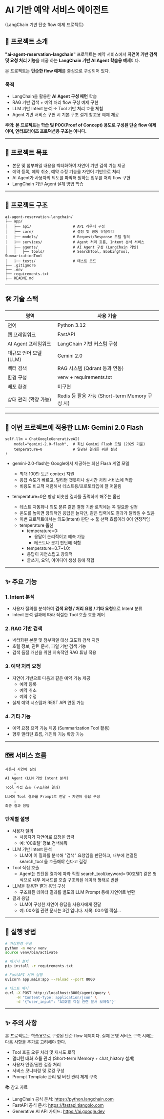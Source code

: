 # AI 기반 예약 서비스 에이전트
(LangChain 기반 단순 flow 예제 프로젝트)

## 📌 프로젝트 소개

**"ai-agent-reservation-langchain"** 프로젝트는 예약 서비스에서 **자연어 기반 검색 및 요청 처리 기능**을 제공 하는 **LangChain 기반 AI Agent 학습용 예제**이다.

본 프로젝트는 **단순한 flow 예제**를 중심으로 구성되어 있다.


### 목적
- LangChain을 활용한 **AI Agent 구성 패턴** 학습
- RAG 기반 검색 + 예약 처리 flow 구성 예제 구현
- LLM 기반 Intent 분석 → Tool 기반 처리 흐름 체험
- Agent 기반 서비스 구현 시 기본 구조 설계 참고용 예제 제공

**주의: 본 프로젝트는 학습 및 POC(Proof of Concept) 용도로 구성된 단순 flow 예제이며, 엔터프라이즈 프로덕션용 구조는 아니다.**

---

## 🎯 프로젝트 목표

- 본문 및 첨부파일 내용을 벡터화하여 자연어 기반 검색 기능 제공
- 예약 등록, 예약 취소, 예약 수정 기능을 자연어 기반으로 처리
- AI Agent가 사용자의 의도를 파악해 원하는 업무를 처리 flow 구현 
- LangChain 기반 Agent 설계 방법 학습

---

## 📂 프로젝트 구조
```text
ai-agent-reservation-langchain/
├── app/
│   ├── api/                   # API 라우터 구성
│   ├── core/                  # 설정 및 공통 유틸리티
│   ├── models/                # Request/Response 모델 정의
│   ├── services/              # Agent 처리 흐름, Intent 분석 서비스
│   ├── agents/                # AI Agent 구성 (LangChain 기반)
│   │   ├── tools/             # SearchTool, BookingTool, SummarizationTool
│   ├── tests/                 # 테스트 코드
├── .gitignore
├── .env
├── requirements.txt
├── README.md
```

---

## 🛠️ 기술 스택

| 영역                     | 사용 기술                                 |
|--------------------------|---------------------------------------|
| 언어                     | Python 3.12                           |
| 웹 프레임워크            | FastAPI                               |
| AI Agent 프레임워크      | LangChain 기반 커스텀 구성                   |
| 대규모 언어 모델 (LLM)    | Gemini 2.0                            |
| 벡터 검색                | RAG 시스템 (Qdrant 등과 연동)                |
| 환경 구성                | venv + requirements.txt               |
| 배포 환경                | 미구현                                   |
| 상태 관리 (확장 가능)    | Redis 등 활용 가능 (Short-term Memory 구성 시) |


---
## 🤖 이번 프로젝트에 적용한 LLM: Gemini 2.0 Flash

```text
self.llm = ChatGoogleGenerativeAI(
    model="gemini-2.0-flash",  # 최신 Gemini Flash 모델 (2025 기준)
    temperature=0              # 일관된 결과를 위한 설정
)
```
- gemini-2.0-flash는 Google에서 제공하는 최신 Flash 계열 모델
  - 최대 100만 토큰 context 지원 
  - 응답 속도가 빠르고, 멀티턴 챗봇이나 실시간 처리 서비스에 적합 
  - 비용도 비교적 저렴해서 테스트용/프로토타입에 잘 어울림

- temperature=0은 항상 비슷한 결과를 출력하게 해주는 옵션
  - 테스트 자동화나 의도 분류 같은 결정 기반 로직에는 꼭 필요한 설정 
  - 온도를 높이면 창의적인 응답은 늘지만, 같은 입력에도 결과가 달라질 수 있음 
  - 이번 프로젝트에서는 의도(Intent) 판단 → 툴 선택 흐름이라 0이 안정적임
  - temperature 옵션
    - temperature=0:
      - 응답이 논리적이고 예측 가능 
      - 테스트나 분기 판단에 적합
    - temperature=0.7~1.0:
    - 응답이 자연스럽고 창의적 
    - 글쓰기, 요약, 아이디어 생성 등에 적합




---

## ✨ 주요 기능

### 1. Intent 분석
- 사용자 질의를 분석하여 **검색 요청 / 처리 요청 / 기타 요청**으로 Intent 분류
- Intent 분석 결과에 따라 적절한 Tool 호출 흐름 제어

### 2. RAG 기반 검색
- 벡터화된 본문 및 첨부파일 대상 고도화 검색 지원
- 호텔 정보, 관련 문서, 파일 기반 검색 가능
- 검색 품질 개선을 위한 지속적인 RAG 튜닝 적용

### 3. 예약 처리 요청
- 자연어 기반으로 다음과 같은 예약 기능 제공
    - 예약 등록
    - 예약 취소
    - 예약 수정
- 실제 예약 시스템과 REST API 연동 가능

### 4. 기타 기능
- 예약 요청 요약 기능 제공 (Summarization Tool 활용)
- 향후 멀티턴 흐름, 개인화 기능 확장 가능

---

## 🗺️ 서비스 흐름
```txt
사용자 자연어 질의
    ↓
AI Agent (LLM 기반 Intent 분석)
    ↓
Tool 직접 호출 (구조화된 결과)
    ↓
LLM에 Tool 결과를 Prompt로 전달 → 자연어 응답 구성
    ↓
최종 결과 응답
```

### 단계별 설명
- 사용자 질의
  - 사용자가 자연어로 요청을 입력
  - 예: ‘00호텔’ 정보 검색해줘
- LLM 기반 Intent 분석
  - LLM이 이 질의를 분석해 "검색" 요청임을 판단하고, 내부에 연결된 search_tool 을 호출해야 한다고 결정
- Tool 직접 호출
  - Agent는 판단된 결과에 따라 직접 search_tool(keyword=’00호텔’) 같은 형식으로 내부 메서드를 호출
  구조화된 데이터 형태로 반환
- LLM을 활용한 결과 응답 구성
  - 구조화된 데이터 결과를 별도의 LLM Prompt 통해 자연어로 변환
- 결과 응답
  - LLM이 구성한 자연어 응답을 사용자에게 전달
  - 예: 00호텔 관련 문서는 3건 입니다. 제목: 00호텔 객실…


---

## 🚀 실행 방법

```bash
# 가상환경 구성
python -m venv venv
source venv/bin/activate

# 패키지 설치
pip install -r requirements.txt

# FastAPI 서버 실행
uvicorn app.main:app --reload --port 8000

# 테스트 예시
curl -X POST http://localhost:8000/agent/query \
     -H "Content-Type: application/json" \
     -d '{"user_input": "AI호텔 객실 관련 문서 보여줘"}'
```

---

## ✨ 주의 사항
본 프로젝트는 학습용으로 구성된 단순 flow 예제이다.
실제 운영 서비스 구축 시에는 다음 사항을 추가로 고려해야 한다.
- Tool 호출 오류 처리 및 재시도 로직
- 멀티턴 대화 흐름 관리 (Short-term Memory + chat_history 설계)
- 사용자 인증/권한 검증 처리
- 서비스 모니터링 및 로깅 구성
- Prompt Template 관리 및 버전 관리 체계 구축

📚 참고 자료
- LangChain 공식 문서: https://python.langchain.com
- FastAPI 공식 문서: https://fastapi.tiangolo.com
- Generative AI API 가이드: https://ai.google.dev